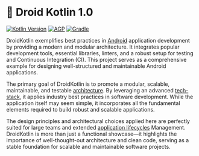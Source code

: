 # 🚀 Droid Kotlin 1.0

[![Kotlin Version](https://img.shields.io/badge/Kotlin-2.1.x-blue.svg)](https://kotlinlang.org)
[![AGP](https://img.shields.io/badge/AGP-8.x-blue?style=flat)](https://developer.android.com/studio/releases/gradle-plugin)
[![Gradle](https://img.shields.io/badge/Gradle-8.x-blue?style=flat)](https://gradle.org)

DroidKotlin exemplifies best practices in  [Android](https://en.wikipedia.org/wiki/Android_(operating_system)) application development by providing a modern and modular architecture. It integrates popular development tools, essential libraries, linters, and a robust setup for testing and Continuous Integration (CI). This project serves as a comprehensive example for designing well-structured and maintainable Android applications.

The primary goal of DroidKotlin is to promote a modular, scalable, maintainable, and testable [architecture](#architecture). By leveraging an advanced [tech-stack](#tech-stack), it applies industry best practices in software development. While the application itself may seem simple, it incorporates all the fundamental elements required to build robust and scalable applications.

The design principles and architectural choices applied here are perfectly suited for large teams and extended [application lifecycles](https://en.wikipedia.org/wiki/Application_lifecycle_management) Management. DroidKotlin is more than just a functional showcase—it highlights the importance of well-thought-out architecture and clean code, serving as a stable foundation for scalable and maintainable software projects.